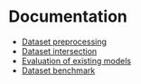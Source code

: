 # Documentation

- [Dataset preprocessing](dataset_preprocessing)
- [Dataset intersection](dataset_intersection)
- [Evaluation of existing models](model_evaluation/existing)
- [Dataset benchmark](dataset_benchmark)

